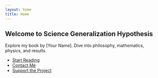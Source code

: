 ```yaml
---
layout: home
title: Home
---
```

## Welcome to Science Generalization Hypothesis

Explore my book by [Your Name]. Dive into philosophy, mathematics, physics, and results.

- [Start Reading](/opening)
- [Contact Me](/contact)
- [Support the Project](/sponsorship)
